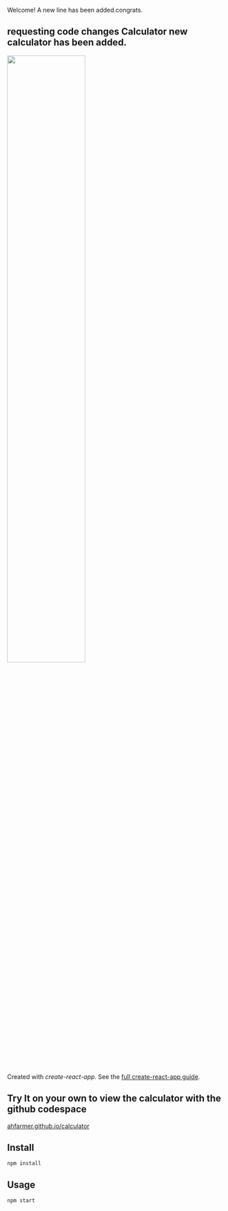 Welcome! A new line has been added.congrats.


requesting code changes
Calculator new calculator has been added.
---
<img src="Logotype primary.png" width="60%" height="60%" />

Created with *create-react-app*. See the [full create-react-app guide](https://github.com/facebookincubator/create-react-app/blob/master/packages/react-scripts/template/README.md).



Try It on your own to view the calculator with the github codespace
---

[ahfarmer.github.io/calculator](https://ahfarmer.github.io/calculator/)



Install
---

`npm install`



Usage
---

`npm start`
